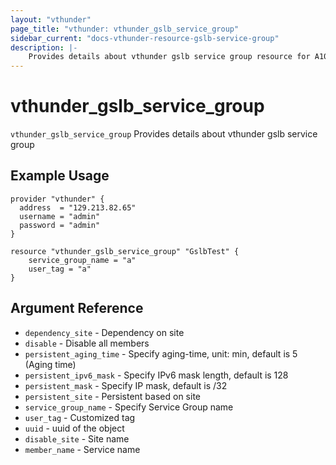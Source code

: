 ```yaml
---
layout: "vthunder"
page_title: "vthunder: vthunder_gslb_service_group"
sidebar_current: "docs-vthunder-resource-gslb-service-group"
description: |-
	Provides details about vthunder gslb service group resource for A10
---
```


# vthunder\_gslb\_service\_group

`vthunder_gslb_service_group` Provides details about vthunder gslb service group
## Example Usage


```hcl
provider "vthunder" {
  address  = "129.213.82.65"
  username = "admin"
  password = "admin"
}

resource "vthunder_gslb_service_group" "GslbTest" {
	service_group_name = "a"
	user_tag = "a" 
}
```

## Argument Reference

* `dependency_site` - Dependency on site
* `disable` - Disable all members
* `persistent_aging_time` - Specify aging-time, unit: min, default is 5 (Aging time)
* `persistent_ipv6_mask` - Specify IPv6 mask length, default is 128
* `persistent_mask` - Specify IP mask, default is /32
* `persistent_site` - Persistent based on site
* `service_group_name` - Specify Service Group name
* `user_tag` - Customized tag
* `uuid` - uuid of the object
* `disable_site` - Site name
* `member_name` - Service name


